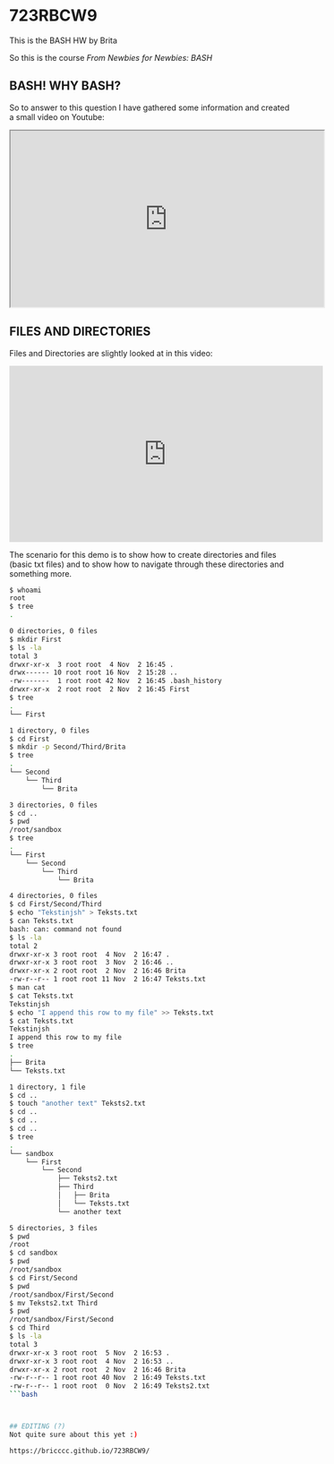 # 723RBCW9
This is the BASH HW by Brita

So this is the course *From Newbies for Newbies: BASH* 
## BASH! WHY BASH?
So to answer to this question I have gathered some information and created a small video on Youtube:

<iframe width="560" height="315" src="https://www.youtube.com/embed/UwA90p9GzGU" ></iframe>


## FILES AND DIRECTORIES
Files and Directories are slightly looked at in this video:

<iframe width="560" height="315" src="https://www.youtube.com/embed/qw-JPsR6_aQ" frameborder="0" allow="accelerometer; autoplay; encrypted-media; gyroscope; picture-in-picture" allowfullscreen></iframe>

The scenario for this demo is to show how to create directories and files (basic txt files) and to show how to navigate through these directories and something more.  

```bash
$ whoami
root
$ tree
.

0 directories, 0 files
$ mkdir First
$ ls -la
total 3
drwxr-xr-x  3 root root  4 Nov  2 16:45 .
drwx------ 10 root root 16 Nov  2 15:28 ..
-rw-------  1 root root 42 Nov  2 16:45 .bash_history
drwxr-xr-x  2 root root  2 Nov  2 16:45 First
$ tree
.
└── First

1 directory, 0 files
$ cd First
$ mkdir -p Second/Third/Brita
$ tree
.
└── Second
    └── Third
        └── Brita

3 directories, 0 files
$ cd ..
$ pwd
/root/sandbox
$ tree
.
└── First
    └── Second
        └── Third
            └── Brita

4 directories, 0 files
$ cd First/Second/Third
$ echo "Tekstinjsh" > Teksts.txt
$ can Teksts.txt
bash: can: command not found
$ ls -la
total 2
drwxr-xr-x 3 root root  4 Nov  2 16:47 .
drwxr-xr-x 3 root root  3 Nov  2 16:46 ..
drwxr-xr-x 2 root root  2 Nov  2 16:46 Brita
-rw-r--r-- 1 root root 11 Nov  2 16:47 Teksts.txt
$ man cat
$ cat Teksts.txt
Tekstinjsh
$ echo "I append this row to my file" >> Teksts.txt
$ cat Teksts.txt
Tekstinjsh
I append this row to my file
$ tree
.
├── Brita
└── Teksts.txt

1 directory, 1 file
$ cd ..
$ touch "another text" Teksts2.txt
$ cd ..
$ cd ..
$ cd ..
$ tree
.
└── sandbox
    └── First
        └── Second
            ├── Teksts2.txt
            ├── Third
            │   ├── Brita
            │   └── Teksts.txt
            └── another text

5 directories, 3 files
$ pwd
/root
$ cd sandbox
$ pwd
/root/sandbox
$ cd First/Second
$ pwd
/root/sandbox/First/Second
$ mv Teksts2.txt Third
$ pwd
/root/sandbox/First/Second
$ cd Third
$ ls -la
total 3
drwxr-xr-x 3 root root  5 Nov  2 16:53 .
drwxr-xr-x 3 root root  4 Nov  2 16:53 ..
drwxr-xr-x 2 root root  2 Nov  2 16:46 Brita
-rw-r--r-- 1 root root 40 Nov  2 16:49 Teksts.txt
-rw-r--r-- 1 root root  0 Nov  2 16:49 Teksts2.txt
```bash



## EDITING (?)
Not quite sure about this yet :)

https://bricccc.github.io/723RBCW9/


